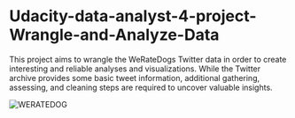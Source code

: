 # Udacity-data-analyst-4-project-Wrangle-and-Analyze-Data

This project aims to wrangle the WeRateDogs Twitter data in order to create interesting and reliable analyses and visualizations. While the Twitter archive provides some basic tweet information, additional gathering, assessing, and cleaning steps are required to uncover valuable insights.

![WERATEDOG](IMG_3502.JPG)
